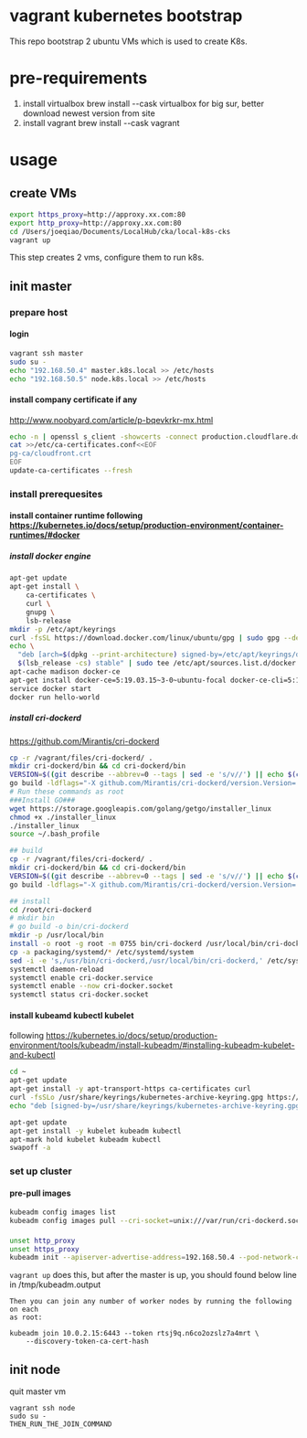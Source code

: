 

# vagrant kubernetes bootstrap
This repo bootstrap 2 ubuntu VMs which is used to create K8s.


# pre-requirements
1. install virtualbox
brew install --cask virtualbox
for big sur, better download newest version from site
2. install vagrant
brew install --cask vagrant
 
# usage

## create VMs
```sh
export https_proxy=http://approxy.xx.com:80
export http_proxy=http://approxy.xx.com:80
cd /Users/joeqiao/Documents/LocalHub/cka/local-k8s-cks
vagrant up
```
This step creates 2 vms, configure them to run k8s.

## init master

### prepare host
#### login
```sh
vagrant ssh master
sudo su -
echo "192.168.50.4" master.k8s.local >> /etc/hosts
echo "192.168.50.5" node.k8s.local >> /etc/hosts
```
#### install company certificate if any
http://www.noobyard.com/article/p-bqevkrkr-mx.html
```sh
echo -n | openssl s_client -showcerts -connect production.cloudflare.docker.com:443 2>/dev/null | sed -ne '/-BEGIN CERTIFICATE-/,/-END CERTIFICATE-/p' > /usr/share/ca-certificates/pg-ca/cloudfront.crt
cat >>/etc/ca-certificates.conf<<EOF
pg-ca/cloudfront.crt
EOF
update-ca-certificates --fresh
```
### install prerequesites
#### install container runtime following https://kubernetes.io/docs/setup/production-environment/container-runtimes/#docker
##### install docker engine
```sh
apt-get update
apt-get install \
    ca-certificates \
    curl \
    gnupg \
    lsb-release
mkdir -p /etc/apt/keyrings
curl -fsSL https://download.docker.com/linux/ubuntu/gpg | sudo gpg --dearmor -o /etc/apt/keyrings/docker.gpg
echo \
  "deb [arch=$(dpkg --print-architecture) signed-by=/etc/apt/keyrings/docker.gpg] https://download.docker.com/linux/ubuntu \
  $(lsb_release -cs) stable" | sudo tee /etc/apt/sources.list.d/docker.list > /dev/null
apt-cache madison docker-ce
apt-get install docker-ce=5:19.03.15~3-0~ubuntu-focal docker-ce-cli=5:19.03.15~3-0~ubuntu-focal containerd.io docker-compose-plugin
service docker start
docker run hello-world

```
##### install cri-dockerd 
https://github.com/Mirantis/cri-dockerd
```sh
cp -r /vagrant/files/cri-dockerd/ .
mkdir cri-dockerd/bin && cd cri-dockerd/bin
VERSION=$((git describe --abbrev=0 --tags | sed -e 's/v//') || echo $(cat VERSION)-$(git log -1 --pretty='%h')) PRERELEASE=$(grep -q dev <<< "${VERSION}" && echo "pre" || echo "") REVISION=$(git log -1 --pretty='%h')
go build -ldflags="-X github.com/Mirantis/cri-dockerd/version.Version='$VERSION}' -X github.com/Mirantis/cri-dockerd/version.PreRelease='$PRERELEASE' -X github.com/Mirantis/cri-dockerd/version.BuildTime='$BUILD_DATE' -X github.com/Mirantis/cri-dockerd/version.GitCommit='$REVISION'" -o cri-dockerd
# Run these commands as root
###Install GO###
wget https://storage.googleapis.com/golang/getgo/installer_linux
chmod +x ./installer_linux
./installer_linux
source ~/.bash_profile

## build
cp -r /vagrant/files/cri-dockerd/ .
mkdir cri-dockerd/bin && cd cri-dockerd/bin
VERSION=$((git describe --abbrev=0 --tags | sed -e 's/v//') || echo $(cat VERSION)-$(git log -1 --pretty='%h')) PRERELEASE=$(grep -q dev <<< "${VERSION}" && echo "pre" || echo "") REVISION=$(git log -1 --pretty='%h')
go build -ldflags="-X github.com/Mirantis/cri-dockerd/version.Version='$VERSION}' -X github.com/Mirantis/cri-dockerd/version.PreRelease='$PRERELEASE' -X github.com/Mirantis/cri-dockerd/version.BuildTime='$BUILD_DATE' -X github.com/Mirantis/cri-dockerd/version.GitCommit='$REVISION'" -o cri-dockerd

## install
cd /root/cri-dockerd
# mkdir bin
# go build -o bin/cri-dockerd
mkdir -p /usr/local/bin
install -o root -g root -m 0755 bin/cri-dockerd /usr/local/bin/cri-dockerd
cp -a packaging/systemd/* /etc/systemd/system
sed -i -e 's,/usr/bin/cri-dockerd,/usr/local/bin/cri-dockerd,' /etc/systemd/system/cri-docker.service
systemctl daemon-reload
systemctl enable cri-docker.service
systemctl enable --now cri-docker.socket
systemctl status cri-docker.socket
```

#### install kubeamd kubectl kubelet
following https://kubernetes.io/docs/setup/production-environment/tools/kubeadm/install-kubeadm/#installing-kubeadm-kubelet-and-kubectl
```sh
cd ~
apt-get update
apt-get install -y apt-transport-https ca-certificates curl
curl -fsSLo /usr/share/keyrings/kubernetes-archive-keyring.gpg https://packages.cloud.google.com/apt/doc/apt-key.gpg
echo "deb [signed-by=/usr/share/keyrings/kubernetes-archive-keyring.gpg] https://apt.kubernetes.io/ kubernetes-xenial main" | tee /etc/apt/sources.list.d/kubernetes.list

apt-get update
apt-get install -y kubelet kubeadm kubectl
apt-mark hold kubelet kubeadm kubectl
swapoff -a
```

### set up cluster
#### pre-pull images
```sh
kubeadm config images list
kubeadm config images pull --cri-socket=unix:///var/run/cri-dockerd.sock
```

####
```sh
unset http_proxy
unset https_proxy
kubeadm init --apiserver-advertise-address=192.168.50.4 --pod-network-cidr=192.168.0.0/16 --image-repository registry.aliyuncs.com/google_containers --cri-socket=unix:///var/run/cri-dockerd.sock | tee /tmp/kubadmin.output

```

`vagrant up` does this, but after the master is up, you should found below
line in /tmp/kubeadm.output

```
Then you can join any number of worker nodes by running the following on each
as root:

kubeadm join 10.0.2.15:6443 --token rtsj9q.n6co2ozslz7a4mrt \
    --discovery-token-ca-cert-hash

```

## init node
quit master vm
```
vagrant ssh node
sudo su - 
THEN_RUN_THE_JOIN_COMMAND
```
